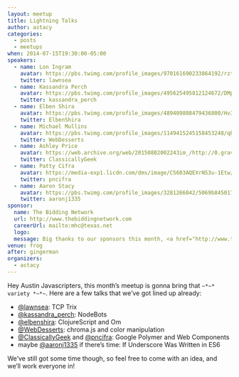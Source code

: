 ```yaml
---
layout: meetup
title: Lightning Talks
author: astacy
categories:
  - posts
  - meetups
when: 2014-07-15T19:30:00-05:00
speakers:
  - name: Lon Ingram
    avatar: https://pbs.twimg.com/profile_images/970161690233864192/rztEhZFR_400x400.jpg
    twitter: lawnsea
  - name: Kassandra Perch
    avatar: https://pbs.twimg.com/profile_images/495625495812124672/DMpIV0R9_400x400.jpeg
    twitter: kassandra_perch
  - name: Elben Shira
    avatar: https://pbs.twimg.com/profile_images/489409808479436800/Hv3ZWGDz_400x400.jpeg
    twitter: ElbenShira
  - name: Michael Mullins
    avatar: https://pbs.twimg.com/profile_images/1149415245158453248/qbZBqz9c_400x400.png
    twitter: WebDesserts
  - name: Ashley Price
    avatar: https://web.archive.org/web/20150802002243im_/http://0.gravatar.com/avatar/3402552c7e6b9e4237b22f5155c48ebd?s=70&d=identicon&r=G
    twitter: ClassicallyGeek
  - name: Patty Cifra
    avatar: https://media-exp1.licdn.com/dms/image/C5603AQEXrNS3u-1Etw/profile-displayphoto-shrink_800_800/0?e=1593043200&v=beta&t=fKXKig9xuXWRXwMS8kR8qf5R-5nm4FeeRAnZPuJi1iI
    twitter: pncifra
  - name: Aaron Stacy
    avatar: https://pbs.twimg.com/profile_images/3281266042/5069b845017701c465760d25ba54b83c_400x400.jpeg
    twitter: aaronj1335
sponsor:
  name: The Bidding Network
  url: http://www.thebiddingnetwork.com
  careerUrl: mailto:mhc@texas.net
  logo:
  message: Big thanks to our sponsors this month, <a href="http://www.thebiddingnetwork.com">The Bidding Network</a>, a top-flight staffing firm based right here in Austin. If you enjoy the pizza and drinks, make sure to tell them thanks. And of course, if you&#8217;re looking for a job you should <a href="mailto:mhc@texas.net">talk to them</a>. You won&#8217;t find a better recruiter in Austin!
venue: frog
after: gingerman
organizers:
  - astacy
---
```


Hey Austin Javascripters, this month&#8217;s meetup is gonna bring that `~*~* variety *~*~`. Here are a few talks that we&#8217;ve got lined up already:

- [@lawnsea][1]: TCP Trix
- [@kassandra_perch][2]: NodeBots
- [@elbenshira][3]: ClojureScript and Om
- [@WebDesserts][4]: chroma.js and color manipulation
- [@ClassicallyGeek][5] and [@pncifra][6]: Google Polymer and Web Components
- maybe [@aaronj1335][7] if there&#8217;s time: If Underscore Was Written in ES6

We&#8217;ve still got some time though, so feel free to come with an idea, and we&#8217;ll work everyone in!

[1]: http://twitter.com/lawnsea
[2]: http://twitter.com/kassandra_perch
[3]: http://twitter.com/elbenshira
[4]: http://twitter.com/WebDesserts
[5]: http://twitter.com/ClassicallyGeek
[6]: http://twitter.com/pncifra
[7]: http://twitter.com/aaronj1335
